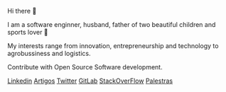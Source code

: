Hi there 👋

I am a software enginner, husband, father of two beautiful children and sports lover :tennis:

My interests range from innovation, entrepreneurship and technology to agrobussiness and logistics.

Contribute with Open Source Software development.

<a href="https://www.linkedin.com/in/leonardogregianin/" target="_blank">Linkedin</a>
<a href="https://medium.com/@leogregianin" target="_blank">Artigos</a>
<a href="https://twitter.com/leogregianin" target="_blank">Twitter</a>
<a href="https://gitlab.com/leogregianin" target="_blank">GitLab</a>
<a href="https://pt.stackoverflow.com/users/7956/lgregianin" target="_blank">StackOverFlow</a>
<a href="https://speakerdeck.com/leogregianin" target="_blank">Palestras</a>
